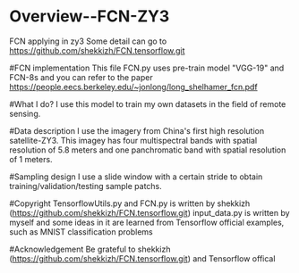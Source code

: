 # Overview--FCN-ZY3
FCN applying in zy3
Some detail can go to https://github.com/shekkizh/FCN.tensorflow.git

#FCN implementation
This file FCN.py uses pre-train model "VGG-19" and FCN-8s and you can refer to the paper https://people.eecs.berkeley.edu/~jonlong/long_shelhamer_fcn.pdf

#What I do?
I use this model to train my own datasets in the field of remote sensing.

#Data description
I use the imagery from China's first high resolution satellite-ZY3. This imagey has four multispectral bands with spatial resolution of 5.8 meters 
and one panchromatic band with spatial resolution of 1 meters.

#Sampling design
I use a slide window with a certain stride to obtain training/validation/testing sample patchs.

#Copyright
TensorflowUtils.py and FCN.py is written by shekkizh (https://github.com/shekkizh/FCN.tensorflow.git)
input_data.py is written by myself and some ideas in it are learned from Tensorflow official examples, such as MNIST classification problems

#Acknowledgement
Be grateful to shekkizh (https://github.com/shekkizh/FCN.tensorflow.git) and Tensorflow offical

